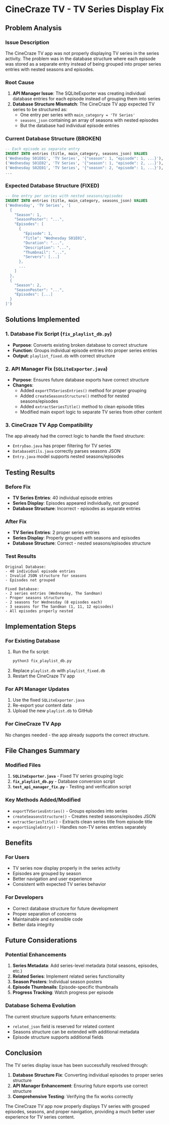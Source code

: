 # CineCraze TV - TV Series Display Fix

## Problem Analysis

### Issue Description
The CineCraze TV app was not properly displaying TV series in the series activity. The problem was in the database structure where each episode was stored as a separate entry instead of being grouped into proper series entries with nested seasons and episodes.

### Root Cause
1. **API Manager Issue**: The SQLiteExporter was creating individual database entries for each episode instead of grouping them into series
2. **Database Structure Mismatch**: The CineCraze TV app expected TV series to be structured as:
   - One entry per series with `main_category = 'TV Series'`
   - `seasons_json` containing an array of seasons with nested episodes
   - But the database had individual episode entries

### Current Database Structure (BROKEN)
```sql
-- Each episode as separate entry
INSERT INTO entries (title, main_category, seasons_json) VALUES
('Wednesday S01E01', 'TV Series', '{"season": 1, "episode": 1, ...}'),
('Wednesday S01E02', 'TV Series', '{"season": 1, "episode": 2, ...}'),
('Wednesday S02E01', 'TV Series', '{"season": 2, "episode": 1, ...}'),
...
```

### Expected Database Structure (FIXED)
```sql
-- One entry per series with nested seasons/episodes
INSERT INTO entries (title, main_category, seasons_json) VALUES
('Wednesday', 'TV Series', '[
  {
    "Season": 1,
    "SeasonPoster": "...",
    "Episodes": [
      {
        "Episode": 1,
        "Title": "Wednesday S01E01",
        "Duration": "...",
        "Description": "...",
        "Thumbnail": "...",
        "Servers": [...]
      },
      ...
    ]
  },
  {
    "Season": 2,
    "SeasonPoster": "...",
    "Episodes": [...]
  }
]')
```

## Solutions Implemented

### 1. Database Fix Script (`fix_playlist_db.py`)
- **Purpose**: Converts existing broken database to correct structure
- **Function**: Groups individual episode entries into proper series entries
- **Output**: `playlist_fixed.db` with correct structure

### 2. API Manager Fix (`SQLiteExporter.java`)
- **Purpose**: Ensures future database exports have correct structure
- **Changes**:
  - Added `exportTVSeriesEntries()` method for proper grouping
  - Added `createSeasonsStructure()` method for nested seasons/episodes
  - Added `extractSeriesTitle()` method to clean episode titles
  - Modified main export logic to separate TV series from other content

### 3. CineCraze TV App Compatibility
The app already had the correct logic to handle the fixed structure:
- `EntryDao.java` has proper filtering for TV series
- `DatabaseUtils.java` correctly parses seasons JSON
- `Entry.java` model supports nested seasons/episodes

## Testing Results

### Before Fix
- **TV Series Entries**: 40 individual episode entries
- **Series Display**: Episodes appeared individually, not grouped
- **Database Structure**: Incorrect - episodes as separate entries

### After Fix
- **TV Series Entries**: 2 proper series entries
- **Series Display**: Properly grouped with seasons and episodes
- **Database Structure**: Correct - nested seasons/episodes structure

### Test Results
```
Original Database:
- 40 individual episode entries
- Invalid JSON structure for seasons
- Episodes not grouped

Fixed Database:
- 2 series entries (Wednesday, The Sandman)
- Proper seasons structure
- 2 seasons for Wednesday (8 episodes each)
- 3 seasons for The Sandman (1, 11, 12 episodes)
- All episodes properly nested
```

## Implementation Steps

### For Existing Database
1. Run the fix script:
   ```bash
   python3 fix_playlist_db.py
   ```
2. Replace `playlist.db` with `playlist_fixed.db`
3. Restart the CineCraze TV app

### For API Manager Updates
1. Use the fixed `SQLiteExporter.java`
2. Re-export your content data
3. Upload the new `playlist.db` to GitHub

### For CineCraze TV App
No changes needed - the app already supports the correct structure.

## File Changes Summary

### Modified Files
1. **`SQLiteExporter.java`** - Fixed TV series grouping logic
2. **`fix_playlist_db.py`** - Database conversion script
3. **`test_api_manager_fix.py`** - Testing and verification script

### Key Methods Added/Modified
- `exportTVSeriesEntries()` - Groups episodes into series
- `createSeasonsStructure()` - Creates nested seasons/episodes JSON
- `extractSeriesTitle()` - Extracts clean series title from episode title
- `exportSingleEntry()` - Handles non-TV series entries separately

## Benefits

### For Users
- TV series now display properly in the series activity
- Episodes are grouped by season
- Better navigation and user experience
- Consistent with expected TV series behavior

### For Developers
- Correct database structure for future development
- Proper separation of concerns
- Maintainable and extensible code
- Better data integrity

## Future Considerations

### Potential Enhancements
1. **Series Metadata**: Add series-level metadata (total seasons, episodes, etc.)
2. **Related Series**: Implement related series functionality
3. **Season Posters**: Individual season posters
4. **Episode Thumbnails**: Episode-specific thumbnails
5. **Progress Tracking**: Watch progress per episode

### Database Schema Evolution
The current structure supports future enhancements:
- `related_json` field is reserved for related content
- Seasons structure can be extended with additional metadata
- Episode structure supports additional fields

## Conclusion

The TV series display issue has been successfully resolved through:
1. **Database Structure Fix**: Converting individual episodes to proper series structure
2. **API Manager Enhancement**: Ensuring future exports use correct structure
3. **Comprehensive Testing**: Verifying the fix works correctly

The CineCraze TV app now properly displays TV series with grouped episodes, seasons, and proper navigation, providing a much better user experience for TV series content.
